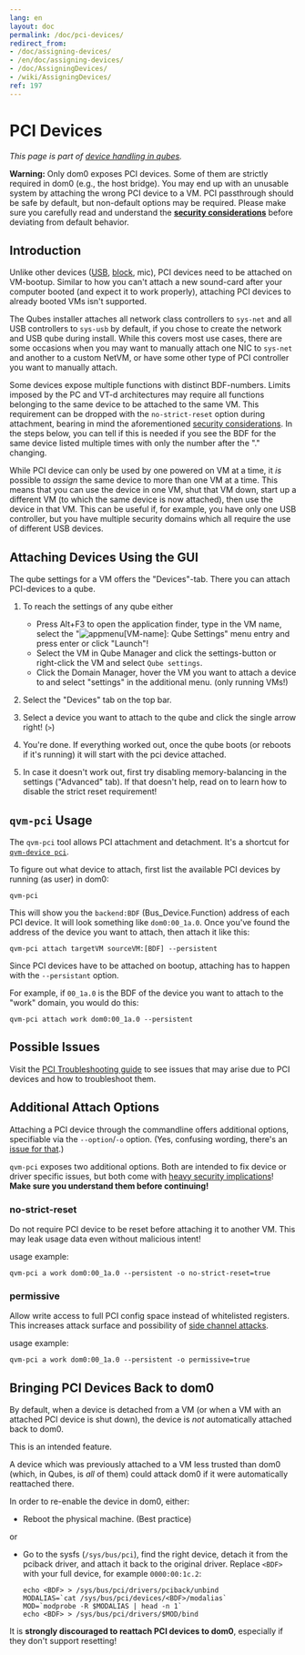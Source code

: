 ```yaml
---
lang: en
layout: doc
permalink: /doc/pci-devices/
redirect_from:
- /doc/assigning-devices/
- /en/doc/assigning-devices/
- /doc/AssigningDevices/
- /wiki/AssigningDevices/
ref: 197
---
```


# PCI Devices

*This page is part of [device handling in qubes](/doc/device-handling/).*

**Warning:** Only dom0 exposes PCI devices.
Some of them are strictly required in dom0 (e.g., the host bridge).
You may end up with an unusable system by attaching the wrong PCI device to a VM.
PCI passthrough should be safe by default, but non-default options may be required.
Please make sure you carefully read and understand the **[security considerations](/doc/device-handling-security/#pci-security)** before deviating from default behavior.

## Introduction

Unlike other devices ([USB](/doc/usb-devices/), [block](/doc/block-devices/), mic), PCI devices need to be attached on VM-bootup.
Similar to how you can't attach a new sound-card after your computer booted (and expect it to work properly), attaching PCI devices to already booted VMs isn't supported.

The Qubes installer attaches all network class controllers to `sys-net` and all USB controllers to `sys-usb` by default, if you chose to create the network and USB qube during install.
While this covers most use cases, there are some occasions when you may want to manually attach one NIC to `sys-net` and another to a custom NetVM, or have some other type of PCI controller you want to manually attach.

Some devices expose multiple functions with distinct BDF-numbers.
Limits imposed by the PC and VT-d architectures may require all functions belonging to the same device to be attached to the same VM.
This requirement can be dropped with the `no-strict-reset` option during attachment, bearing in mind the aforementioned [security considerations](/doc/device-handling-security/#pci-security).
In the steps below, you can tell if this is needed if you see the BDF for the same device listed multiple times with only the number after the "." changing.

While PCI device can only be used by one powered on VM at a time, it *is* possible to *assign* the same device to more than one VM at a time.
This means that you can use the device in one VM, shut that VM down, start up a different VM (to which the same device is now attached), then use the device in that VM.
This can be useful if, for example, you have only one USB controller, but you have multiple security domains which all require the use of different USB devices.

## Attaching Devices Using the GUI

The qube settings for a VM offers the "Devices"-tab.
There you can attach PCI-devices to a qube.

1. To reach the settings of any qube either

   - Press Alt+F3 to open the application finder, type in the VM name, select the "![appmenu](/attachment/wiki/Devices/qubes-appmenu-select.png)\[VM-name\]: Qube Settings" menu entry and press enter or click "Launch"!
   - Select the VM in Qube Manager and click the settings-button or right-click the VM and select `Qube settings`.
   - Click the Domain Manager, hover the VM you want to attach a device to and select "settings" in the additional menu. (only running VMs!)

2. Select the "Devices" tab on the top bar.
3. Select a device you want to attach to the qube and click the single arrow right! (`>`)
4. You're done.
   If everything worked out, once the qube boots (or reboots if it's running) it will start with the pci device attached.
5. In case it doesn't work out, first try disabling memory-balancing in the settings ("Advanced" tab).
   If that doesn't help, read on to learn how to disable the strict reset requirement!

## `qvm-pci` Usage

The `qvm-pci` tool allows PCI attachment and detachment.
It's a shortcut for [`qvm-device pci`](/doc/device-handling/#general-qubes-device-widget-behavior-and-handling).

To figure out what device to attach, first list the available PCI devices by running (as user) in dom0:

```
qvm-pci
```

This will show you the `backend:BDF` (Bus_Device.Function) address of each PCI device.
It will look something like `dom0:00_1a.0`.
Once you've found the address of the device you want to attach, then attach it like this:

```
qvm-pci attach targetVM sourceVM:[BDF] --persistent
```

Since PCI devices have to be attached on bootup, attaching has to happen with the `--persistant` option.

For example, if `00_1a.0` is the BDF of the device you want to attach to the "work" domain, you would do this:

```
qvm-pci attach work dom0:00_1a.0 --persistent
```

## Possible Issues

Visit the [PCI Troubleshooting guide](/doc/pci-troubleshooting/) to see issues that may arise due to PCI devices and how to troubleshoot them.

## Additional Attach Options

Attaching a PCI device through the commandline offers additional options, specifiable via the `--option`/`-o` option.
(Yes, confusing wording, there's an [issue for that](https://github.com/QubesOS/qubes-issues/issues/4530).)

`qvm-pci` exposes two additional options.
Both are intended to fix device or driver specific issues, but both come with [heavy security implications](/doc/device-handling-security/#pci-security)! **Make sure you understand them before continuing!**

### no-strict-reset

Do not require PCI device to be reset before attaching it to another VM.
This may leak usage data even without malicious intent!

usage example:

```
qvm-pci a work dom0:00_1a.0 --persistent -o no-strict-reset=true
```

### permissive

Allow write access to full PCI config space instead of whitelisted registers.
This increases attack surface and possibility of [side channel attacks](https://en.wikipedia.org/wiki/Side-channel_attack).

usage example:

```
qvm-pci a work dom0:00_1a.0 --persistent -o permissive=true
```

## Bringing PCI Devices Back to dom0

By default, when a device is detached from a VM (or when a VM with an attached PCI device is shut down), the device is *not* automatically attached back to dom0.

This is an intended feature.

A device which was previously attached to a VM less trusted than dom0 (which, in Qubes, is *all* of them) could attack dom0 if it were automatically reattached there.

In order to re-enable the device in dom0, either:

- Reboot the physical machine. (Best practice)

or

- Go to the sysfs (`/sys/bus/pci`), find the right device, detach it from the pciback driver, and attach it back to the original driver.
  Replace `<BDF>` with your full device, for example `0000:00:1c.2`:

    ```
    echo <BDF> > /sys/bus/pci/drivers/pciback/unbind
    MODALIAS=`cat /sys/bus/pci/devices/<BDF>/modalias`
    MOD=`modprobe -R $MODALIAS | head -n 1`
    echo <BDF> > /sys/bus/pci/drivers/$MOD/bind
    ```

It is **strongly discouraged to reattach PCI devices to dom0**, especially if they don't support resetting!


